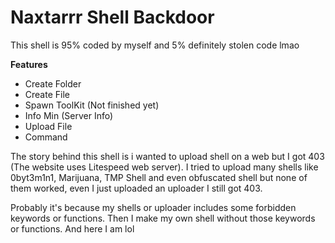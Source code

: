 # Naxtarrr Shell Backdoor

This shell is 95% coded by myself and 5% definitely stolen code lmao

**Features**
* Create Folder
* Create File
* Spawn ToolKit (Not finished yet)
* Info Min (Server Info)
* Upload File
* Command

The story behind this shell is 
i wanted to upload shell on a web but I got 403 
(The website uses Litespeed web server).
I tried to upload many shells like 0byt3m1n1, Marijuana, TMP Shell and even obfuscated shell 
but none of them worked, even I just uploaded an uploader I still got 403.

Probably it's because my shells or uploader includes some forbidden keywords or functions. 
Then I make my own shell without those keywords or functions. 
And here I am lol

